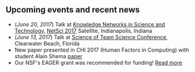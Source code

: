 ## Upcoming events and recent news

- (_June 20, 2017_) Talk at [Knowledge Networks in Science and Technology](http://billshi.net/netsci2017.html), [NetSci 2017](http://netsci2017.net/) Satellite, Indianapolis, Indiana
- (_June 13, 2017_) Talk at [Science of Team Science Conference](http://www.scienceofteamscience.org/), Clearwater Beach, Florida
- New paper presented in CHI 2017 (Human Factors in Computing) with student Alain Shema [paper](http://dl.acm.org/citation.cfm?id=3053275)
- Our NSF's EAGER grant was recommended for funding! [Read more](/funding/)
